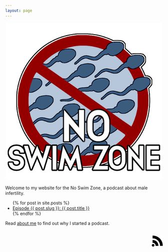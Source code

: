 ```yaml
---
layout: page
---
```


<p align="center">
  <img src="img/noswimzone_logo_20200925.png" width=500 height=500/>
</p>

Welcome to my website for the No Swim Zone, a podcast about male infertility.

<ul>
	{% for post in site.posts %}
		<li>
			<a href="{{ post.url }}">Episode {{ post.slug }}: {{ post.title }}</a>
		</li>
	{% endfor %}
</ul>

Read [about me](About.html) to find out why I started a podcast.<br><br>

<p align="right">
  <a href="https://noswimzone.github.io/feed.xml">
    <img src="img/rss_black.png" alt="RSS Feed" style="width:35px;height=35px;margin:0px" />
  </a>
</p>

